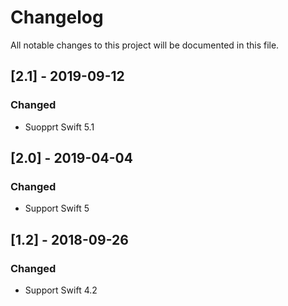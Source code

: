 # Changelog

All notable changes to this project will be documented in this file.

## [2.1] - 2019-09-12

### Changed

- Suopprt Swift 5.1

## [2.0] - 2019-04-04

### Changed

- Support Swift 5

## [1.2] - 2018-09-26

### Changed

- Support Swift 4.2
